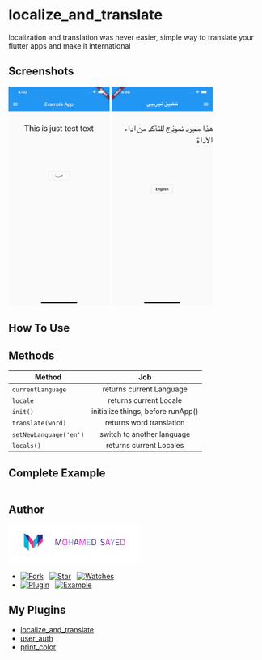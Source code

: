 # localize_and_translate
localization and translation was never easier, simple way to translate your flutter apps and make it international


## Screenshots
<img src="screenshot1.png" alt="screenshot" width="200"/><span>  </span><img src="screenshot2.png" alt="screenshot" width="200"/>



## How To Use


## Methods
| Method        | Job           |
| ------------- |:-------------:|
| `currentLanguage` | returns current Language |
| `locale`      | returns current Locale |
| `init()`      | initialize things, before runApp() |
| `translate(word)`      | returns word translation |
| `setNewLanguage('en')`      | switch to another language |
| `locals()`      | returns current Locales |


## Complete Example
```dart

```





## Author
[![Mohamed Sayed](./logo.png)](https://msayed.net)
* [![Fork](https://img.shields.io/github/forks/MohamedSayed95/localize_and_translate?style=social)](https://github.com/MohamedSayed95/localize_and_translate/fork) &nbsp; [![Star](https://img.shields.io/github/stars/MohamedSayed95/localize_and_translate?style=social)](https://github.com/MohamedSayed95/localize_and_translate/stargazers) &nbsp; [![Watches](https://img.shields.io/github/watchers/MohamedSayed95/localize_and_translate?style=social)](https://github.com/MohamedSayed95/localize_and_translate/) 
* [![Plugin](https://img.shields.io/badge/Get%20library-pub-blue)](https://pub.dev/packages/localize_and_translate) &nbsp; [![Example](https://img.shields.io/badge/Example-Ex-success)](https://pub.dev/packages/localize_and_translate#-example-tab-)

## My Plugins
* [localize_and_translate](https://pub.dev/packages/localize_and_translate)
* [user_auth](https://pub.dev/packages/user_auth)
* [print_color](https://pub.dev/packages/print_color)

